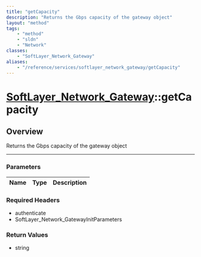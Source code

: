 ```yaml
---
title: "getCapacity"
description: "Returns the Gbps capacity of the gateway object"
layout: "method"
tags:
    - "method"
    - "sldn"
    - "Network"
classes:
    - "SoftLayer_Network_Gateway"
aliases:
    - "/reference/services/softlayer_network_gateway/getCapacity"
---
```

# [SoftLayer_Network_Gateway](/reference/services/SoftLayer_Network_Gateway)::getCapacity




## Overview 
Returns the Gbps capacity of the gateway object 



-----

### Parameters 
|Name | Type | Description |
| --- | --- | --- |


### Required Headers
* authenticate
* SoftLayer_Network_GatewayInitParameters


### Return Values
* string




